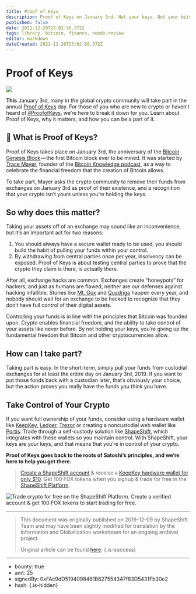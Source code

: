 ```yaml
---
title: Proof of Keys
description: Proof of Keys on January 3rd. Not your keys. Not your bitcoin.
published: false
date: 2021-12-20T23:02:56.372Z
tags: library, bitcoin, finance, needs-review
editor: markdown
dateCreated: 2021-12-20T23:02:56.372Z
---
```


# Proof of Keys

![](https://assets.website-files.com/5e9a09610b7dce71f87f7f17/5e9a22e1cd75789885c05ccd_5e997106692e5889e55b112e_1_DfZj3E-B5K--NZT9w8owyg.png)

**This** January 3rd, many in the global crypto community will take part in the annual [Proof of Keys](https://www.proofofkeys.com/) day. For those of you who are new to crypto or haven’t heard of [#ProofofKeys](https://twitter.com/hashtag/ProofofKeys?src=hashtag_click), we’re here to break it down for you. Learn about Proof of Keys, why it matters, and how you can be a part of it.

##  🔑 What is Proof of Keys?

Proof of Keys takes place on January 3rd, the anniversary of the [Bitcoin Genesis Block](https://www.investopedia.com/terms/g/genesis-block.asp) — the first Bitcoin block ever to be mined. It was started by [Trace Mayer](https://twitter.com/TraceMayer), founder of the [Bitcoin Knowledge podcast](https://twitter.com/bitcoinkn), as a way to celebrate the financial freedom that the creation of Bitcoin allows.

To take part, Mayer asks the crypto community to remove their funds from exchanges on January 3rd as proof of their existence, and a recognition that your crypto isn’t yours unless you’re holding the keys.

##  So why does this matter?

Taking your assets off of an exchange may sound like an inconvenience, but it’s an important act for two reasons:

1. You should always have a secure wallet ready to be used, you should build the habit of pulling your funds within your control.
2. By withdrawing from central parties once per year, insolvency can be exposed. Proof of Keys is about testing central parties to prove that the crypto they claim is there, is actually there.

After all, exchange hacks are common. Exchanges create “honeypots” for hackers, and just as humans are flawed, neither are our defenses against hacking infallible. Stories like [Mt. Gox](https://www.wired.com/2014/03/bitcoin-exchange/) and [Quadriga](https://www.coindesk.com/quadriga-creditor-protection-filing) happen every year, and nobody should wait for an exchange to be hacked to recognize that they don’t have full control of their digital assets.

Controlling your funds is in line with the principles that Bitcoin was founded upon. Crypto enables financial freedom, and the ability to take control of your assets like never before. By not holding your keys, you’re giving up the fundamental freedom that Bitcoin and other cryptocurrencies allow.

##  How can I take part?

Taking part is easy. In the short-term, simply pull your funds from custodial exchanges for at least the entire day on January 3rd, 2019. If you want to put those funds back with a custodian later, that’s obviously your choice, but the action proves you really have the funds you think you have.

## Take Control of Your Crypto

If you want full ownership of your funds, consider using a hardware wallet like [KeepKey](https://pages.shapeshift.com/keepkey/?utm_source=social&utm_medium=medium&utm_campaign=fox_launch&utm_term=cta50), [Ledger](https://pages.shapeshift.com/ledger/?utm_source=social&utm_medium=medium&utm_campaign=fox_launch&utm_term=cta51), [Trezor](https://pages.shapeshift.com/trezor/?utm_source=social&utm_medium=medium&utm_campaign=fox_launch&utm_term=cta52) or creating a noncustodial web wallet like [Portis](https://pages.shapeshift.com/portis_wallet/?utm_source=social&utm_medium=medium&utm_campaign=fox_launch&utm_term=cta49). Trade through a self-custody solution like [ShapeShift](http://shapeshift.com?utm_source=social&utm_medium=medium&utm_campaign=fox_launch&utm_term=cta46), which integrates with these wallets so you maintain control. With ShapeShift, your keys are your keys, and that means that you’re in control of your crypto.

**Proof of Keys goes back to the roots of Satoshi’s principles, and we’re here to help you get there.<br/>**

> [Create a ShapeShift account](https://auth.shapeshift.io/signup?utm_source=social&utm_medium=medium&utm_campaign=fox_launch&utm_term=cta48) & receive a [KeepKey hardware wallet for only $10](https://pages.shapeshift.com/members_keepkey/?utm_source=social&utm_medium=medium&utm_campaign=fox_launch&utm_term=cta53). Get 100 FOX tokens when you signup & trade for free in the [ShapeShift Platform](http://beta.shapeshift.com?utm_source=social&utm_medium=medium&utm_campaign=fox_launch&utm_term=cta47).

![Trade crypto for free on the ShapeShift Platform. Create a verified account & get 100 FOX tokens to start trading for free.](https://assets.website-files.com/5e9a09610b7dce71f87f7f17/5e9a22e1cd7578c95ac05ccb_5e9971a48ce1a90035ed5c83_1*g6TOFJzt3PqjSDPe4JIGJA.png)

 

---

> This document was originally published on 2019-12-09 by ShapeShift Team and may have been slightly modified for translation by the Information and Globalization workstream for an ongoing archival project.
>
> Original article can be found [here](https://shapeshift.com/library/proof-of-keys).
{.is-success}

---

- bounty: true
- amt: 25
- signedBy: 0xFAc9dD5194098461B627554347f83D5431Fb30e2
- hash: 
{.is-hidden}